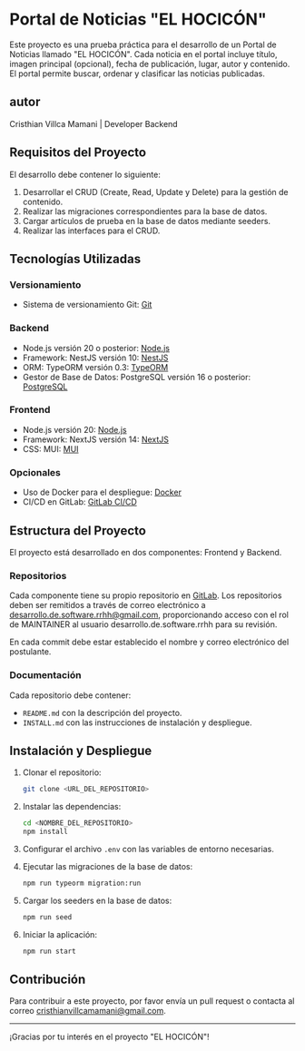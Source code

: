 # Portal de Noticias "EL HOCICÓN"

Este proyecto es una prueba práctica para el desarrollo de un Portal de Noticias llamado "EL HOCICÓN". Cada noticia en el portal incluye título, imagen principal (opcional), fecha de publicación, lugar, autor y contenido. El portal permite buscar, ordenar y clasificar las noticias publicadas.

## autor 

Cristhian Villca Mamani | Developer Backend

## Requisitos del Proyecto

El desarrollo debe contener lo siguiente:

1. Desarrollar el CRUD (Create, Read, Update y Delete) para la gestión de contenido.
2. Realizar las migraciones correspondientes para la base de datos.
3. Cargar artículos de prueba en la base de datos mediante seeders.
4. Realizar las interfaces para el CRUD.

## Tecnologías Utilizadas

### Versionamiento

- Sistema de versionamiento Git: [Git](https://git-scm.com/)

### Backend

- Node.js versión 20 o posterior: [Node.js](https://nodejs.org/)
- Framework: NestJS versión 10: [NestJS](https://nestjs.com/)
- ORM: TypeORM versión 0.3: [TypeORM](https://typeorm.io/)
- Gestor de Base de Datos: PostgreSQL versión 16 o posterior: [PostgreSQL](https://www.postgresql.org/)

### Frontend

- Node.js versión 20: [Node.js](https://nodejs.org/)
- Framework: NextJS versión 14: [NextJS](https://nextjs.org/)
- CSS: MUI: [MUI](https://mui.com/)

### Opcionales

- Uso de Docker para el despliegue: [Docker](https://www.docker.com/)
- CI/CD en GitLab: [GitLab CI/CD](https://docs.gitlab.com/ee/ci/)

## Estructura del Proyecto

El proyecto está desarrollado en dos componentes: Frontend y Backend.

### Repositorios

Cada componente tiene su propio repositorio en [GitLab](https://gitlab.com). Los repositorios deben ser remitidos a través de correo electrónico a desarrollo.de.software.rrhh@gmail.com, proporcionando acceso con el rol de MAINTAINER al usuario desarrollo.de.software.rrhh para su revisión.

En cada commit debe estar establecido el nombre y correo electrónico del postulante.

### Documentación

Cada repositorio debe contener:

- `README.md` con la descripción del proyecto.
- `INSTALL.md` con las instrucciones de instalación y despliegue.

## Instalación y Despliegue

1. Clonar el repositorio:
    ```bash
    git clone <URL_DEL_REPOSITORIO>
    ```

2. Instalar las dependencias:
    ```bash
    cd <NOMBRE_DEL_REPOSITORIO>
    npm install
    ```

3. Configurar el archivo `.env` con las variables de entorno necesarias.

4. Ejecutar las migraciones de la base de datos:
    ```bash
    npm run typeorm migration:run
    ```

5. Cargar los seeders en la base de datos:
    ```bash
    npm run seed
    ```

6. Iniciar la aplicación:
    ```bash
    npm run start
    ```

## Contribución

Para contribuir a este proyecto, por favor envía un pull request o contacta al correo cristhianvillcamamani@gmail.com.

---

¡Gracias por tu interés en el proyecto "EL HOCICÓN"!
